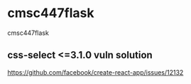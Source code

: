 # cmsc447flask
cmsc447flask

## css-select  <=3.1.0 vuln solution
https://github.com/facebook/create-react-app/issues/12132